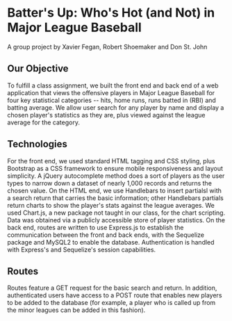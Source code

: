 # Batter's Up: Who's Hot (and Not) in Major League Baseball
A group project by Xavier Fegan, Robert Shoemaker and Don St. John
## Our Objective
To fulfill a class assignment, we built the front end and back end of a web application that views the offensive players in Major League Baseball for four key statistical categories -- hits, home runs, runs batted in (RBI) and batting average. We allow user search for any player by name and display a chosen player's statistics as they are, plus viewed against the league average for the category.
## Technologies
For the front end, we used standard HTML tagging and CSS styling, plus Bootstrap as a CSS framework to ensure mobile responsiveness and layout simplicity. A jQuery autocomplete method does a sort of players as the user types to narrow down a dataset of nearly 1,000 records and returns the chosen value. On the HTML end, we use Handlebars to insert partialsl with a search return that carries the basic information; other Handlebars partials return charts to show the player's stats against the league averages. We used Chart.js, a new package not taught in our class, for the chart scripting. Data was obtained via a publicly accessible store of player statistics.
On the back end, routes are written to use Express.js to establish the communication between the front and back ends, with the Sequelize package and MySQL2 to enable the database. Authentication is handled with Express's and Sequelize's session capabilities.
## Routes
Routes feature a GET request for the basic search and return. In addition, authenticated users have access to a POST route that enables new players to be added to the database (for example, a player who is called up from the minor leagues can be added in this fashion).
